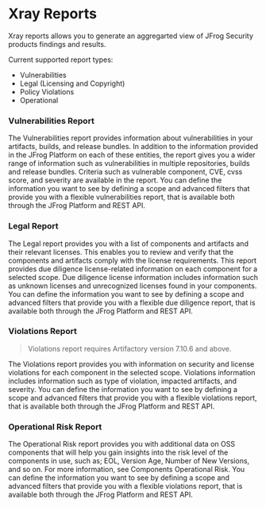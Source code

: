 # Xray Reports

Xray reports allows you to generate an aggregarted view of JFrog Security products findings and results.

Current supported report types:

* Vulnerabilities
* Legal (Licensing and Copyright)
* Policy Violations
* Operational

### Vulnerabilities Report

The Vulnerabilities report provides information about vulnerabilities in your artifacts, builds, and release bundles. In addition to the information provided in the JFrog Platform on each of these entities, the report gives you a wider range of information such as vulnerabilities in multiple repositories, builds and release bundles. Criteria such as vulnerable component, CVE, cvss score, and severity are available in the report. You can define the information you want to see by defining a scope and advanced filters that provide you with a flexible vulnerabilities report, that is available both through the JFrog Platform and REST API.

### Legal Report

The Legal report provides you with a list of components and artifacts and their relevant licenses. This enables you to review and verify that the components and artifacts comply with the license requirements. This report provides due diligence license-related information on each component for a selected scope. Due diligence license information includes information such as unknown licenses and unrecognized licenses found in your components. You can define the information you want to see by defining a scope and advanced filters that provide you with a flexible due diligence report, that is available both through the JFrog Platform and REST API.

### Violations Report

> Violations report requires Artifactory version 7.10.6 and above.

The Violations report provides you with information on security and license violations for each component in the selected scope. Violations information includes information such as type of violation, impacted artifacts, and severity. You can define the information you want to see by defining a scope and advanced filters that provide you with a flexible violations report, that is available both through the JFrog Platform and REST API.

### Operational Risk Report

The Operational Risk report provides you with additional data on OSS components that will help you gain insights into the risk level of the components in use, such as; EOL, Version Age, Number of New Versions, and so on. For more information, see Components Operational Risk. You can define the information you want to see by defining a scope and advanced filters that provide you with a flexible violations report, that is available both through the JFrog Platform and REST API.
